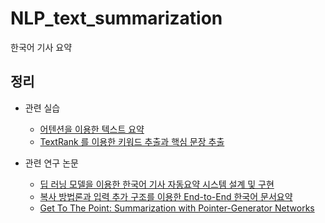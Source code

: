 # NLP_text_summarization
한국어 기사 요약

## 정리
  - 관련 실습
    - [어텐션을 이용한 텍스트 요약](https://wikidocs.net/72820)
    - [TextRank 를 이용한 키워드 추출과 핵심 문장 추출](https://lovit.github.io/nlp/2019/04/30/textrank/)
    
  - 관련 연구 논문
    - [딥 러닝 모델을 이용한 한국어 기사 자동요약 시스템 설계 및 구현](http://dcollection.hanyang.ac.kr/public_resource/pdf/000000106539_20200823031400.pdf)
    - [복사 방법론과 입력 추가 구조를 이용한 End-to-End 한국어 문서요약](http://kiise.or.kr/e_journal/2017/5/JOK/pdf/08.pdf)
    - [Get To The Point: Summarization with Pointer-Generator Networks](https://arxiv.org/abs/1704.04368)
